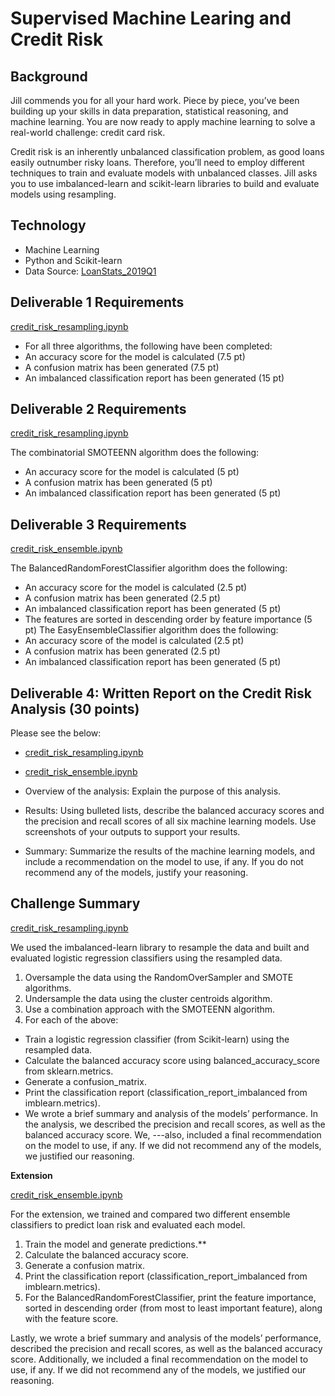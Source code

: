 # Supervised Machine Learing and Credit Risk

## Background

Jill commends you for all your hard work. Piece by piece, you’ve been building up your skills in data preparation, statistical reasoning, and machine learning. You are now ready to apply machine learning to solve a real-world challenge: credit card risk.

Credit risk is an inherently unbalanced classification problem, as good loans easily outnumber risky loans. Therefore, you’ll need to employ different techniques to train and evaluate models with unbalanced classes. Jill asks you to use imbalanced-learn and scikit-learn libraries to build and evaluate models using resampling.

## Technology
- Machine Learning
- Python and Scikit-learn
- Data Source: [LoanStats_2019Q1](https://github.com/SoonaBritney/Supervised_Machine_Learning_and_Credit_Risk/blob/main/LoanStats_2019Q1.zip)

## Deliverable 1 Requirements
[credit_risk_resampling.ipynb](https://github.com/SoonaBritney/Supervised_Machine_Learning_and_Credit_Risk/blob/main/credit_risk_resampling.ipynb)

- For all three algorithms, the following have been completed:
- An accuracy score for the model is calculated (7.5 pt)
- A confusion matrix has been generated (7.5 pt)
- An imbalanced classification report has been generated (15 pt)

## Deliverable 2 Requirements
[credit_risk_resampling.ipynb](https://github.com/SoonaBritney/Supervised_Machine_Learning_and_Credit_Risk/blob/main/credit_risk_resampling.ipynb)

The combinatorial SMOTEENN algorithm does the following:
- An accuracy score for the model is calculated (5 pt)
- A confusion matrix has been generated (5 pt)
- An imbalanced classification report has been generated (5 pt)


## Deliverable 3 Requirements
[credit_risk_ensemble.ipynb](https://github.com/SoonaBritney/Supervised_Machine_Learning_and_Credit_Risk/blob/main/credit_risk_ensemble.ipynb)

The BalancedRandomForestClassifier algorithm does the following:
- An accuracy score for the model is calculated (2.5 pt)
- A confusion matrix has been generated (2.5 pt)
- An imbalanced classification report has been generated (5 pt)
- The features are sorted in descending order by feature importance (5 pt)
The EasyEnsembleClassifier algorithm does the following:
- An accuracy score of the model is calculated (2.5 pt)
- A confusion matrix has been generated (2.5 pt)
- An imbalanced classification report has been generated (5 pt)

## Deliverable 4: Written Report on the Credit Risk Analysis (30 points)
Please see the below:
- [credit_risk_resampling.ipynb](https://github.com/SoonaBritney/Supervised_Machine_Learning_and_Credit_Risk/blob/main/credit_risk_resampling.ipynb)
- [credit_risk_ensemble.ipynb](https://github.com/SoonaBritney/Supervised_Machine_Learning_and_Credit_Risk/blob/main/credit_risk_ensemble.ipynb)

- Overview of the analysis: Explain the purpose of this analysis.
- Results: Using bulleted lists, describe the balanced accuracy scores and the precision and recall scores of all six machine learning models. Use screenshots of your outputs to support your results.
- Summary: Summarize the results of the machine learning models, and include a recommendation on the model to use, if any. If you do not recommend any of the models, justify your reasoning.

## Challenge Summary
[credit_risk_resampling.ipynb](https://github.com/SoonaBritney/Supervised_Machine_Learning_and_Credit_Risk/blob/main/credit_risk_resampling.ipynb)

We used the imbalanced-learn library to resample the data and built and evaluated logistic regression classifiers using the resampled data.

1) Oversample the data using the RandomOverSampler and SMOTE algorithms.
2) Undersample the data using the cluster centroids algorithm.
3) Use a combination approach with the SMOTEENN algorithm.
4) For each of the above:
- Train a logistic regression classifier (from Scikit-learn) using the resampled data.
- Calculate the balanced accuracy score using balanced_accuracy_score from sklearn.metrics.
- Generate a confusion_matrix.
- Print the classification report (classification_report_imbalanced from imblearn.metrics).
- We wrote a brief summary and analysis of the models’ performance. In the analysis, we described the precision and recall scores, as well as the balanced accuracy score. We, ---also, included a final recommendation on the model to use, if any. If we did not recommend any of the models, we justified our reasoning.

**Extension**

[credit_risk_ensemble.ipynb](https://github.com/SoonaBritney/Supervised_Machine_Learning_and_Credit_Risk/blob/main/credit_risk_ensemble.ipynb)

For the extension, we trained and compared two different ensemble classifiers to predict loan risk and evaluated each model.

1) Train the model and generate predictions.**
2) Calculate the balanced accuracy score.
3) Generate a confusion matrix.
4) Print the classification report (classification_report_imbalanced from imblearn.metrics).
5) For the BalancedRandomForestClassifier, print the feature importance, sorted in descending order (from most to least important feature), along with the feature score.

Lastly, we wrote a brief summary and analysis of the models’ performance, described the precision and recall scores, as well as the balanced accuracy score. Additionally, we included a final recommendation on the model to use, if any. If we did not recommend any of the models, we justified our reasoning.
